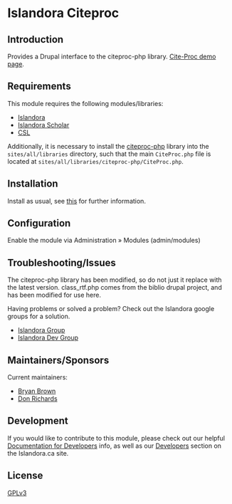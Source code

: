 
# Islandora Citeproc

## Introduction

Provides a Drupal interface to the citeproc-php library. [Cite-Proc demo page](http://gsl-nagoya-u.net/http/pub/citeproc-demo/demo.html).

## Requirements

This module requires the following modules/libraries:

* [Islandora](https://github.com/islandora/islandora)
* [Islandora Scholar](https://github.com/islandora/islandora_scholar)
* [CSL](https://github.com/Islandora/islandora_scholar/tree/7.x/modules/csl)

Additionally, it is necessary to install the [citeproc-php](https://github.com/Islandora/citeproc-php) library into the `sites/all/libraries` directory, such that the main `CiteProc.php` file is located at `sites/all/libraries/citeproc-php/CiteProc.php`.

## Installation

Install as usual, see [this](https://drupal.org/documentation/install/modules-themes/modules-7) for further information.

## Configuration

Enable the module via Administration » Modules (admin/modules)

## Troubleshooting/Issues

The citeproc-php library has been modified, so do not just it replace with the latest version. class_rtf.php comes from the biblio drupal project, and has been modified for
use here.

Having problems or solved a problem? Check out the Islandora google groups for a solution.

* [Islandora Group](https://groups.google.com/forum/?hl=en&fromgroups#!forum/islandora)
* [Islandora Dev Group](https://groups.google.com/forum/?hl=en&fromgroups#!forum/islandora-dev)

## Maintainers/Sponsors

Current maintainers:

* [Bryan Brown](https://github.com/bryjbrown)
* [Don Richards](https://github.com/DonRichards)

## Development

If you would like to contribute to this module, please check out our helpful [Documentation for Developers](https://github.com/Islandora/islandora/wiki#wiki-documentation-for-developers) info, as well as our [Developers](http://islandora.ca/developers) section on the Islandora.ca site.

## License

[GPLv3](http://www.gnu.org/licenses/gpl-3.0.txt)
